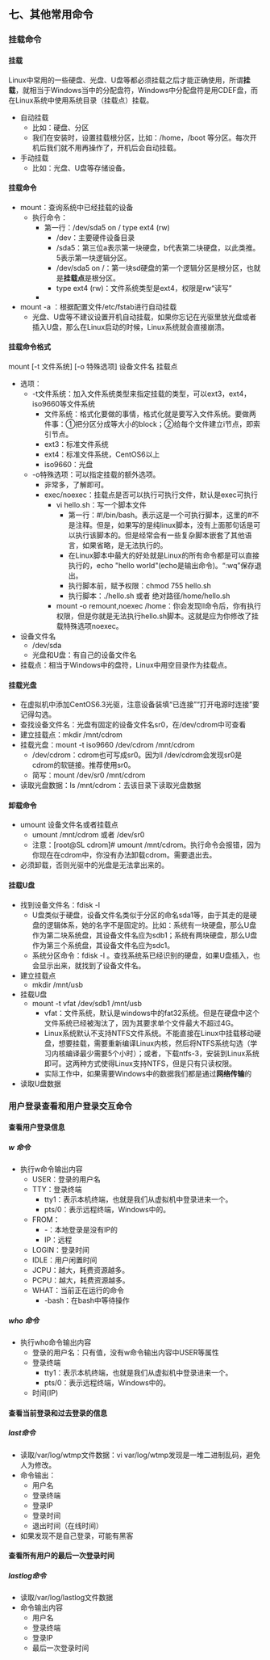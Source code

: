 
## 七、其他常用命令
### 挂载命令
#### 挂载
Linux中常用的一些硬盘、光盘、U盘等都必须挂载之后才能正确使用，所谓**挂载**，就相当于Windows当中的分配盘符，Windows中分配盘符是用CDEF盘，而在Linux系统中使用系统目录（挂载点）挂载。
- 自动挂载
  - 比如：硬盘、分区
  - 我们在安装时，设置挂载根分区，比如：/home，/boot 等分区。每次开机后我们就不用再操作了，开机后会自动挂载。
- 手动挂载
  - 比如：光盘、U盘等存储设备。
#### 挂载命令
- mount：查询系统中已经挂载的设备
  - 执行命令：
    - 第一行：/dev/sda5 on / type ext4 (rw)
      - /dev：主要硬件设备目录
      - /sda5：第三位a表示第一块硬盘，b代表第二块硬盘，以此类推。5表示第一块逻辑分区。
      - /dev/sda5 on /：第一块sd硬盘的第一个逻辑分区是根分区，也就是**挂载点**是根分区。
      - type ext4 (rw)：文件系统类型是ext4，权限是rw“读写”
    - 
- mount -a ：根据配置文件/etc/fstab进行自动挂载
  - 光盘、U盘等不建议设置开机自动挂载，如果你忘记在光驱里放光盘或者插入U盘，那么在Linux启动的时候，Linux系统就会直接崩溃。

#### 挂载命令格式
mount [-t 文件系统] [-o 特殊选项] 设备文件名 挂载点
- 选项：
  - -t文件系统：加入文件系统类型来指定挂载的类型，可以ext3，ext4，iso9660等文件系统
    - 文件系统：格式化要做的事情，格式化就是要写入文件系统。要做两件事：①把分区分成等大小的block；②给每个文件建立i节点，即索引节点。
    - ext3：标准文件系统
    - ext4：标准文件系统，CentOS6以上
    - iso9660：光盘
  - -o特殊选项：可以指定挂载的额外选项。
    - 非常多，了解即可。
    - exec/noexec：挂载点是否可以执行可执行文件，默认是exec可执行
      - vi hello.sh：写一个脚本文件
        - 第一行：#!/bin/bash。表示这是一个可执行脚本，这里的#不是注释。但是，如果写的是纯linux脚本，没有上面那句话是可以执行该脚本的。但是经常会有一些复杂脚本嵌套了其他语言，如果省略，是无法执行的。
        - 在Linux脚本中最大的好处就是Linux的所有命令都是可以直接执行的，echo "hello world"(echo是输出命令)。“:wq”保存退出。
        - 执行脚本前，赋予权限：chmod 755 hello.sh
        - 执行脚本：./hello.sh  或者  绝对路径/home/hello.sh
      - mount -o remount,noexec /home：你会发现ll命令后，你有执行权限，但是你就是无法执行hello.sh脚本。这就是应为你修改了挂载特殊选项noexec。
- 设备文件名
  - /dev/sda
  - 光盘和U盘：有自己的设备文件名
- 挂载点：相当于Windows中的盘符，Linux中用空目录作为挂载点。

#### 挂载光盘
- 在虚拟机中添加CentOS6.3光驱，注意设备装填“已连接”“打开电源时连接”要记得勾选。
- 查找设备文件名：光盘有固定的设备文件名sr0，在/dev/cdrom中可查看
- 建立挂载点：mkdir /mnt/cdrom
- 挂载光盘：mount -t iso9660 /dev/cdrom /mnt/cdrom
  - /dev/cdrom：cdrom也可写成sr0。因为ll /dev/cdrom会发现sr0是cdrom的软链接。推荐使用sr0。
  - 简写：mount /dev/sr0 /mnt/cdrom
- 读取光盘数据：ls /mnt/cdrom：去该目录下读取光盘数据

#### 卸载命令
- umount 设备文件名或者挂载点
  - umount /mnt/cdrom 或者 /dev/sr0
  - 注意：[root@SL cdrom]# umount /mnt/cdrom。执行命令会报错，因为你现在在cdrom中，你没有办法卸载cdrom。需要退出去。
- 必须卸载，否则光驱中的光盘是无法拿出来的。

#### 挂载U盘
- 找到设备文件名：fdisk -l
  - U盘类似于硬盘，设备文件名类似于分区的命名sda1等，由于其走的是硬盘的逻辑体系，她的名字不是固定的。比如：系统有一块硬盘，那么U盘作为第二块系统盘，其设备文件名应为sdb1；系统有两块硬盘，那么U盘作为第三个系统盘，其设备文件名应为sdc1。
  - 系统分区命令：fdisk -l 。查找系统系已经识别的硬盘，如果U盘插入，也会显示出来，就找到了设备文件名。
- 建立挂载点
  - mkdir /mnt/usb
- 挂载U盘
  - mount -t vfat /dev/sdb1 /mnt/usb
    - vfat：文件系统，默认是windows中的fat32系统。但是在硬盘中这个文件系统已经被淘汰了，因为其要求单个文件最大不超过4G。
    - Linux系统默认不支持NTFS文件系统。不能直接在Linux中挂载移动硬盘，想要挂载，需要重新编译Linux内核，然后将NTFS系统勾选（学习内核编译最少需要5个小时）；或者，下载ntfs-3，安装到Linux系统即可。这两种方式使得Linux支持NTFS，但是只有只读权限。
    - 实际工作中，如果需要Windows中的数据我们都是通过**网络传输**的
- 读取U盘数据


### 用户登录查看和用户登录交互命令
#### 查看用户登录信息
##### w 命令
- 执行w命令输出内容
  - USER：登录的用户名
  - TTY：登录终端
    - tty1：表示本机终端，也就是我们从虚拟机中登录进来一个。
    - pts/0：表示远程终端，Windows中的。
  - FROM：
    - -：本地登录是没有IP的
    - IP：远程
  - LOGIN：登录时间
  - IDLE：用户闲置时间
  - JCPU：越大，耗费资源越多。
  - PCPU：越大，耗费资源越多。
  - WHAT：当前正在运行的命令
    - -bash：在bash中等待操作

##### who 命令
- 执行who命令输出内容
  - 登录的用户名：只有值，没有w命令输出内容中USER等属性
  - 登录终端
    - tty1：表示本机终端，也就是我们从虚拟机中登录进来一个。
    - pts/0：表示远程终端，Windows中的。
  - 时间(IP)

#### 查看当前登录和过去登录的信息
##### last命令
- 读取/var/log/wtmp文件数据：vi var/log/wtmp发现是一堆二进制乱码，避免人为修改。
- 命令输出：
  - 用户名
  - 登录终端
  - 登录IP
  - 登录时间
  - 退出时间（在线时间）
- 如果发现不是自己登录，可能有黑客

#### 查看所有用户的最后一次登录时间
##### lastlog命令
- 读取/var/log/lastlog文件数据
- 命令输出内容
  - 用户名
  - 登录终端
  - 登录IP
  - 最后一次登录时间